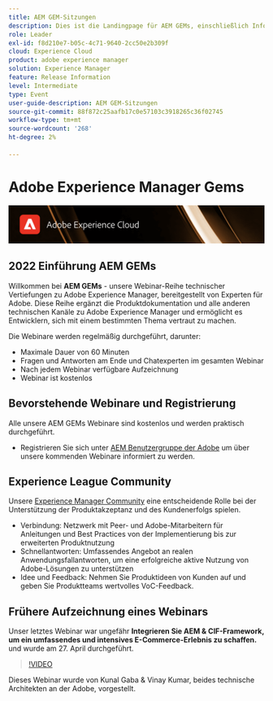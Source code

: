 ```yaml
---
title: AEM GEM-Sitzungen
description: Dies ist die Landingpage für AEM GEMs, einschließlich Informationen zur Webinarreihe und zu Registrierungsinformationen, vorherigen und kommenden Webinaren
role: Leader
exl-id: f8d210e7-b05c-4c71-9640-2cc50e2b309f
cloud: Experience Cloud
product: adobe experience manager
solution: Experience Manager
feature: Release Information
level: Intermediate
type: Event
user-guide-description: AEM GEM-Sitzungen
source-git-commit: 88f872c25aafb17c0e57103c3918265c36f02745
workflow-type: tm+mt
source-wordcount: '268'
ht-degree: 2%

---
```


# Adobe Experience Manager Gems

<img alt="Digitale Erlebnisse" src="./assets/ADX_Gems.png"/>

## 2022 Einführung AEM GEMs

Willkommen bei **AEM GEMs** - unsere Webinar-Reihe technischer Vertiefungen zu Adobe Experience Manager, bereitgestellt von Experten für Adobe. Diese Reihe ergänzt die Produktdokumentation und alle anderen technischen Kanäle zu Adobe Experience Manager und ermöglicht es Entwicklern, sich mit einem bestimmten Thema vertraut zu machen.

Die Webinare werden regelmäßig durchgeführt, darunter:

* Maximale Dauer von 60 Minuten
* Fragen und Antworten am Ende und Chatexperten im gesamten Webinar
* Nach jedem Webinar verfügbare Aufzeichnung
* Webinar ist kostenlos

## Bevorstehende Webinare und Registrierung

Alle unsere AEM GEMs Webinare sind kostenlos und werden praktisch durchgeführt.
* Registrieren Sie sich unter [AEM Benutzergruppe der Adobe](https://aem-augs.adobe.com/) um über unsere kommenden Webinare informiert zu werden.

## Experience League Community

Unsere [Experience Manager Community](https://experienceleaguecommunities.adobe.com/t5/adobe-experience-manager/ct-p/adobe-experience-manager-community?profile.language=de) eine entscheidende Rolle bei der Unterstützung der Produktakzeptanz und des Kundenerfolgs spielen.

* Verbindung: Netzwerk mit Peer- und Adobe-Mitarbeitern für Anleitungen und Best Practices von der Implementierung bis zur erweiterten Produktnutzung
* Schnellantworten: Umfassendes Angebot an realen Anwendungsfallantworten, um eine erfolgreiche aktive Nutzung von Adobe-Lösungen zu unterstützen
* Idee und Feedback: Nehmen Sie Produktideen von Kunden auf und geben Sie Produktteams wertvolles VoC-Feedback.

## Frühere Aufzeichnung eines Webinars

Unser letztes Webinar war ungefähr **Integrieren Sie AEM &amp; CIF-Framework, um ein umfassendes und intensives E-Commerce-Erlebnis zu schaffen.** und wurde am 27. April durchgeführt.

>[!VIDEO](https://video.tv.adobe.com/v/342565/?quality=12&learn=on)

Dieses Webinar wurde von Kunal Gaba &amp; Vinay Kumar, beides technische Architekten an der Adobe, vorgestellt.
